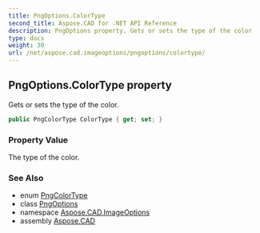 ```yaml
---
title: PngOptions.ColorType
second_title: Aspose.CAD for .NET API Reference
description: PngOptions property. Gets or sets the type of the color
type: docs
weight: 30
url: /net/aspose.cad.imageoptions/pngoptions/colortype/
---
```

## PngOptions.ColorType property

Gets or sets the type of the color.

```csharp
public PngColorType ColorType { get; set; }
```

### Property Value

The type of the color.

### See Also

* enum [PngColorType](../../../aspose.cad.fileformats.png/pngcolortype/)
* class [PngOptions](../)
* namespace [Aspose.CAD.ImageOptions](../../pngoptions/)
* assembly [Aspose.CAD](../../../)


